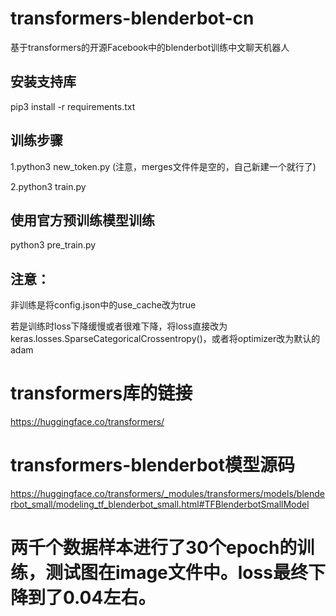 # transformers-blenderbot-cn
基于transformers的开源Facebook中的blenderbot训练中文聊天机器人
## 安装支持库
pip3 install -r requirements.txt
## 训练步骤
1.python3 new_token.py (注意，merges文件件是空的，自己新建一个就行了)

2.python3 train.py

## 使用官方预训练模型训练
python3 pre_train.py

## 注意：
非训练是将config.json中的use_cache改为true

若是训练时loss下降缓慢或者很难下降，将loss直接改为keras.losses.SparseCategoricalCrossentropy()，或者将optimizer改为默认的adam

# transformers库的链接

https://huggingface.co/transformers/

# transformers-blenderbot模型源码
https://huggingface.co/transformers/_modules/transformers/models/blenderbot_small/modeling_tf_blenderbot_small.html#TFBlenderbotSmallModel

# 两千个数据样本进行了30个epoch的训练，测试图在image文件中。loss最终下降到了0.04左右。
